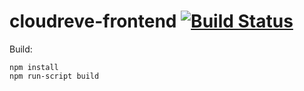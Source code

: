 cloudreve-frontend [![Build Status](https://travis-ci.org/cloudreve/frontend.svg?branch=master)](https://travis-ci.org/cloudreve/frontend)
=========================

Build:

```
npm install
npm run-script build
```

